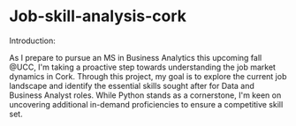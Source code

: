 # Job-skill-analysis-cork

Introduction:

As I prepare to pursue an MS in Business Analytics this upcoming fall @UCC, I'm taking a proactive step towards understanding the job market dynamics in Cork. Through this project, my goal is to explore the current job landscape and identify the essential skills sought after for Data and Business Analyst roles. While Python stands as a cornerstone, I'm keen on uncovering additional in-demand proficiencies to ensure a competitive skill set.
